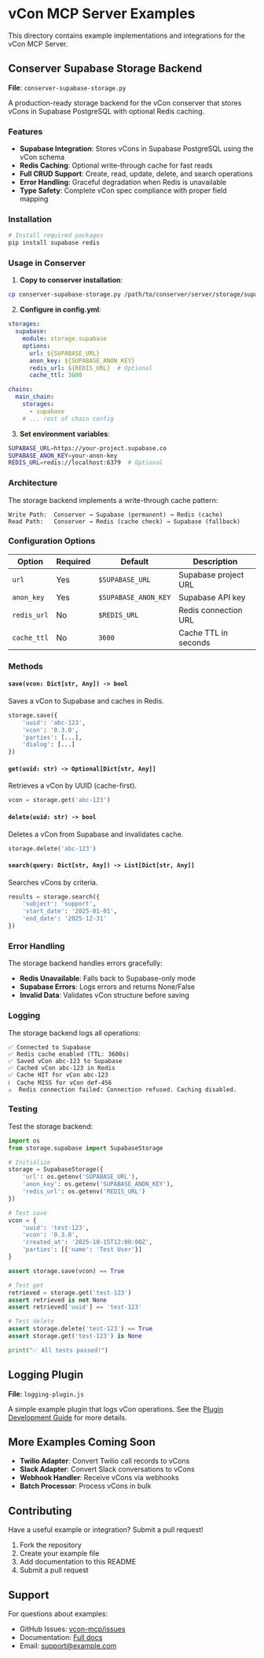 # vCon MCP Server Examples

This directory contains example implementations and integrations for the vCon MCP Server.

## Conserver Supabase Storage Backend

**File**: `conserver-supabase-storage.py`

A production-ready storage backend for the vCon conserver that stores vCons in Supabase PostgreSQL with optional Redis caching.

### Features

- **Supabase Integration**: Stores vCons in Supabase PostgreSQL using the vCon schema
- **Redis Caching**: Optional write-through cache for fast reads
- **Full CRUD Support**: Create, read, update, delete, and search operations
- **Error Handling**: Graceful degradation when Redis is unavailable
- **Type Safety**: Complete vCon spec compliance with proper field mapping

### Installation

```bash
# Install required packages
pip install supabase redis
```

### Usage in Conserver

1. **Copy to conserver installation**:
```bash
cp conserver-supabase-storage.py /path/to/conserver/server/storage/supabase.py
```

2. **Configure in config.yml**:
```yaml
storages:
  supabase:
    module: storage.supabase
    options:
      url: ${SUPABASE_URL}
      anon_key: ${SUPABASE_ANON_KEY}
      redis_url: ${REDIS_URL}  # Optional
      cache_ttl: 3600

chains:
  main_chain:
    storages:
      - supabase
    # ... rest of chain config
```

3. **Set environment variables**:
```bash
SUPABASE_URL=https://your-project.supabase.co
SUPABASE_ANON_KEY=your-anon-key
REDIS_URL=redis://localhost:6379  # Optional
```

### Architecture

The storage backend implements a write-through cache pattern:

```
Write Path:  Conserver → Supabase (permanent) → Redis (cache)
Read Path:   Conserver → Redis (cache check) → Supabase (fallback)
```

### Configuration Options

| Option | Required | Default | Description |
|--------|----------|---------|-------------|
| `url` | Yes | `$SUPABASE_URL` | Supabase project URL |
| `anon_key` | Yes | `$SUPABASE_ANON_KEY` | Supabase API key |
| `redis_url` | No | `$REDIS_URL` | Redis connection URL |
| `cache_ttl` | No | `3600` | Cache TTL in seconds |

### Methods

#### `save(vcon: Dict[str, Any]) -> bool`

Saves a vCon to Supabase and caches in Redis.

```python
storage.save({
    'uuid': 'abc-123',
    'vcon': '0.3.0',
    'parties': [...],
    'dialog': [...]
})
```

#### `get(uuid: str) -> Optional[Dict[str, Any]]`

Retrieves a vCon by UUID (cache-first).

```python
vcon = storage.get('abc-123')
```

#### `delete(uuid: str) -> bool`

Deletes a vCon from Supabase and invalidates cache.

```python
storage.delete('abc-123')
```

#### `search(query: Dict[str, Any]) -> List[Dict[str, Any]]`

Searches vCons by criteria.

```python
results = storage.search({
    'subject': 'support',
    'start_date': '2025-01-01',
    'end_date': '2025-12-31'
})
```

### Error Handling

The storage backend handles errors gracefully:

- **Redis Unavailable**: Falls back to Supabase-only mode
- **Supabase Errors**: Logs errors and returns None/False
- **Invalid Data**: Validates vCon structure before saving

### Logging

The storage backend logs all operations:

```
✅ Connected to Supabase
✅ Redis cache enabled (TTL: 3600s)
✅ Saved vCon abc-123 to Supabase
✅ Cached vCon abc-123 in Redis
✅ Cache HIT for vCon abc-123
ℹ️  Cache MISS for vCon def-456
⚠️  Redis connection failed: Connection refused. Caching disabled.
```

### Testing

Test the storage backend:

```python
import os
from storage.supabase import SupabaseStorage

# Initialize
storage = SupabaseStorage({
    'url': os.getenv('SUPABASE_URL'),
    'anon_key': os.getenv('SUPABASE_ANON_KEY'),
    'redis_url': os.getenv('REDIS_URL')
})

# Test save
vcon = {
    'uuid': 'test-123',
    'vcon': '0.3.0',
    'created_at': '2025-10-15T12:00:00Z',
    'parties': [{'name': 'Test User'}]
}

assert storage.save(vcon) == True

# Test get
retrieved = storage.get('test-123')
assert retrieved is not None
assert retrieved['uuid'] == 'test-123'

# Test delete
assert storage.delete('test-123') == True
assert storage.get('test-123') is None

print("✅ All tests passed!")
```

## Logging Plugin

**File**: `logging-plugin.js`

A simple example plugin that logs vCon operations. See the [Plugin Development Guide](../docs/development/plugins.md) for more details.

## More Examples Coming Soon

- **Twilio Adapter**: Convert Twilio call records to vCons
- **Slack Adapter**: Convert Slack conversations to vCons
- **Webhook Handler**: Receive vCons via webhooks
- **Batch Processor**: Process vCons in bulk

## Contributing

Have a useful example or integration? Submit a pull request!

1. Fork the repository
2. Create your example file
3. Add documentation to this README
4. Submit a pull request

## Support

For questions about examples:

- GitHub Issues: [vcon-mcp/issues](https://github.com/yourusername/vcon-mcp/issues)
- Documentation: [Full docs](../docs/)
- Email: support@example.com


